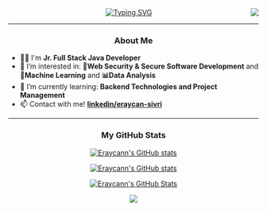 <img align="right" src="https://visitor-badge.laobi.icu/badge?page_id=Eraycann.Eraycann">
<div align="center">
 <a href="https://github.com/Eraycann">
  <img src="https://readme-typing-svg.demolab.com?font=Ubuntu+Mono&pause=1000&color=018479&center=true&vCenter=true&width=435&lines=Hello+There!%F0%9F%91%BD%E2%80%8B+Welcome%F0%9F%AA%90;I'm+Eraycan%F0%9F%98%BC;ERAYCAN+SIVRI" alt="Typing SVG" />
 </a>
</div>
 
---

### <p align="center">About Me</p>
 
- 💪🏻  I'm **Jr. Full Stack Java Developer**
- 👀  I’m interested in: **🔐Web Security & Secure Software Development** and **🤖Machine Learning** and **📊Data Analysis**
- 🌱  I’m currently learning: **Backend Technologies and Project Management**    
- 📫  Contact with me! **[linkedin/eraycan-sivri](https://www.linkedin.com/in/eraycan-sivri-827997226/)**

---

### <p align="center">My GitHub Stats</p>

<p align="center">
 <a href="http://www.github.com/Eraycann"><img src="https://github-profile-trophy.vercel.app/?username=Eraycann&theme=onedark&column=3"  alt="Eraycann's GitHub stats" />
</p>

<p align="center">
 <a href="http://www.github.com/Eraycann"><img src="https://github-readme-stats.vercel.app/api/top-langs/?username=Eraycann&theme=radical&layout=compact&langs_count=8"  alt="Eraycann's GitHub stats" />
</p>

<p align="center">
  <a href="http://www.github.com/Eraycann">
    <img src="https://github-readme-stats.vercel.app/api?username=Eraycann&show_icons=true&count_private=true&theme=radical&hide_border=true" alt="Eraycann's GitHub Stats"/>
  </a>
</p>


<p align="center">
<a href="http://www.github.com/Eraycann"><img src="https://github-readme-streak-stats.herokuapp.com?user=Eraycann&theme=radical&hide_border=true&border_radius=5&short_numbers=true" /></a>
</p>
  
<!---
Eraycann/Eraycann is a ✨ special ✨ repository because its `README.md` (this file) appears on your GitHub profile.
You can click the Preview link to take a look at your changes.
--->
